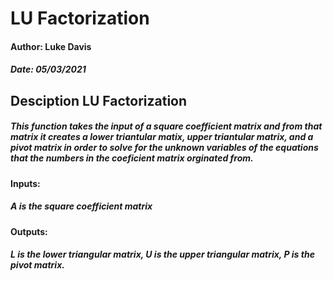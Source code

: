 # LU Factorization

#### Author: Luke Davis
##### Date: 05/03/2021

## Desciption LU Factorization
##### This function takes the input of a square coefficient matrix and from that matrix it creates a lower triantular matix, upper triantular matrix, and a pivot matrix in order to solve for the unknown variables of the equations that the numbers in the coeficient matrix orginated from.
#### Inputs:
##### A is the square coefficient matrix
#### Outputs:
##### L is the lower triangular matrix, U is the upper triangular matrix, P is the pivot matrix.
